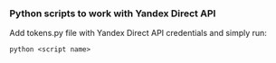 ### Python scripts to work with Yandex Direct API

Add tokens.py file with Yandex Direct API credentials and simply run: 

```
python <script name>
```
